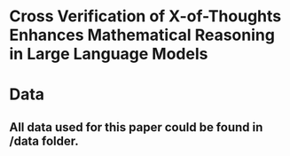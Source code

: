 # Cross Verification of X-of-Thoughts Enhances Mathematical Reasoning in Large Language Models
# Data
## All data used for this paper could be found in /data folder. 
